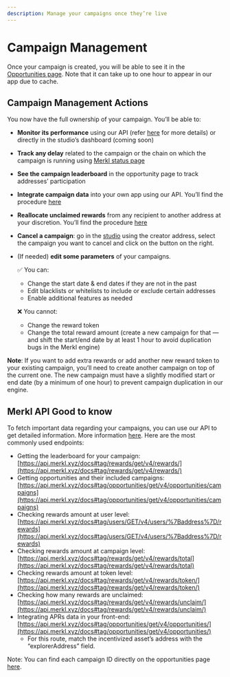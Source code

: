 ```yaml
---
description: Manage your campaigns once they’re live
---
```


# Campaign Management

Once your campaign is created, you will be able to see it in the [Opportunities page](https://app.merkl.xyz/). Note that it can take up to one hour to appear in our app due to cache.

## Campaign Management Actions

You now have the full ownership of your campaign. You’ll be able to:

* **Monitor its performance** using our API (refer [here](https://docs.merkl.xyz/integrate-merkl/app) for more details) or directly in the studio’s dashboard (coming soon)
* **Track any delay** related to the campaign or the chain on which the campaign is running using [Merkl status page](https://app.merkl.xyz/status)
* **See the campaign leaderboard** in the opportunity page to track addresses’ participation
* **Integrate campaign data** into your own app using our API. You’ll find the procedure [here](https://docs.merkl.xyz/integrate-merkl/app)
* **Reallocate unclaimed rewards** from any recipient to another address at your discretion. You’ll find the procedure [here](https://docs.merkl.xyz/merkl-mechanisms/features)
* **Cancel a campaign**: go in the [studio](https://studio.merkl.xyz/users/) using the creator address, select the campaign you want to cancel and click on the button on the right.
*   (If needed) **edit some parameters** of your campaigns.

    ✅ You can:

    * Change the start date & end dates if they are not in the past
    * Edit blacklists or whitelists to include or exclude certain addresses
    * Enable additional features as needed

    ❌ You cannot:

    * Change the reward token
    * Change the total reward amount (create a new campaign for that — and shift the start/end date by at least 1 hour to avoid duplication bugs in the Merkl engine)

**Note**: If you want to add extra rewards or add another new reward token to your existing campaign, you’ll need to create another campaign on top of the current one. The new campaign must have a slightly modified start or end date (by a minimum of one hour) to prevent campaign duplication in our engine.


## Merkl API Good to know

To fetch important data regarding your campaigns, you can use our API to get detailed information. More information [here](https://docs.merkl.xyz/integrate-merkl/app). Here are the most commonly used endpoints:

- Getting the leaderboard for your campaign: [https://api.merkl.xyz/docs#tag/rewards/get/v4/rewards/](https://api.merkl.xyz/docs#tag/rewards/get/v4/rewards/)
- Getting opportunities and their included campaigns: [https://api.merkl.xyz/docs#tag/opportunities/get/v4/opportunities/campaigns](https://api.merkl.xyz/docs#tag/opportunities/get/v4/opportunities/campaigns)
- Checking rewards amount at user level: [https://api.merkl.xyz/docs#tag/users/GET/v4/users/%7Baddress%7D/rewards](https://api.merkl.xyz/docs#tag/users/GET/v4/users/%7Baddress%7D/rewards)
- Checking rewards amount at campaign level: [https://api.merkl.xyz/docs#tag/rewards/get/v4/rewards/total](https://api.merkl.xyz/docs#tag/rewards/get/v4/rewards/total)
- Checking rewards amount at token level: [https://api.merkl.xyz/docs#tag/rewards/get/v4/rewards/token/](https://api.merkl.xyz/docs#tag/rewards/get/v4/rewards/token/)
- Checking how many rewards are unclaimed: [https://api.merkl.xyz/docs#tag/rewards/get/v4/rewards/unclaim/](https://api.merkl.xyz/docs#tag/rewards/get/v4/rewards/unclaim/)
- Integrating APRs data in your front-end: [https://api.merkl.xyz/docs#tag/opportunities/get/v4/opportunities/](https://api.merkl.xyz/docs#tag/opportunities/get/v4/opportunities/)
    - For this route, match the incentivized asset’s address with the “explorerAddress” field.

Note: You can find each campaign ID directly on the opportunities page [here](https://app.merkl.xyz/).